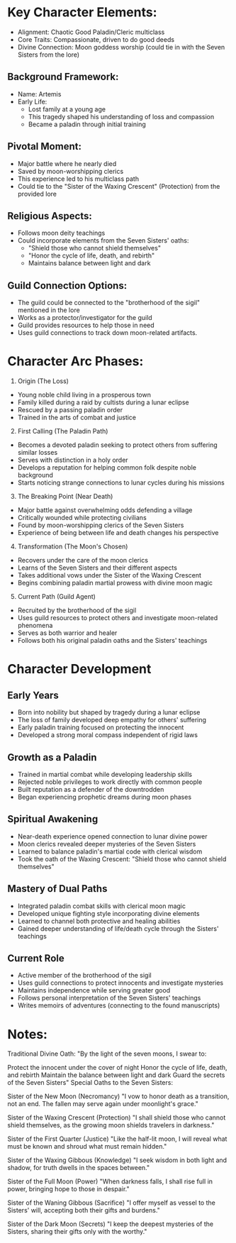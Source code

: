 # Key Character Elements:

- Alignment: Chaotic Good Paladin/Cleric multiclass
- Core Traits: Compassionate, driven to do good deeds
- Divine Connection: Moon goddess worship (could tie in with the Seven Sisters from the lore)

## Background Framework:

- Name: Artemis
- Early Life:
   - Lost family at a young age
   - This tragedy shaped his understanding of loss and compassion
   - Became a paladin through initial training

## Pivotal Moment:

- Major battle where he nearly died
- Saved by moon-worshipping clerics
- This experience led to his multiclass path
- Could tie to the "Sister of the Waxing Crescent" (Protection) from the provided lore

## Religious Aspects:

- Follows moon deity teachings
- Could incorporate elements from the Seven Sisters' oaths:
   - "Shield those who cannot shield themselves"
   - "Honor the cycle of life, death, and rebirth"
   - Maintains balance between light and dark

## Guild Connection Options:

- The guild could be connected to the "brotherhood of the sigil" mentioned in the lore
- Works as a protector/investigator for the guild
- Guild provides resources to help those in need
- Uses guild connections to track down moon-related artifacts.

# Character Arc Phases:

1. Origin (The Loss)
- Young noble child living in a prosperous town
- Family killed during a raid by cultists during a lunar eclipse
- Rescued by a passing paladin order
- Trained in the arts of combat and justice
2. First Calling (The Paladin Path)
- Becomes a devoted paladin seeking to protect others from suffering similar losses
- Serves with distinction in a holy order
- Develops a reputation for helping common folk despite noble background
- Starts noticing strange connections to lunar cycles during his missions
3. The Breaking Point (Near Death)
- Major battle against overwhelming odds defending a village
- Critically wounded while protecting civilians
- Found by moon-worshipping clerics of the Seven Sisters
- Experience of being between life and death changes his perspective
4. Transformation (The Moon's Chosen)
- Recovers under the care of the moon clerics
- Learns of the Seven Sisters and their different aspects
- Takes additional vows under the Sister of the Waxing Crescent
- Begins combining paladin martial prowess with divine moon magic
5. Current Path (Guild Agent)
- Recruited by the brotherhood of the sigil
- Uses guild resources to protect others and investigate moon-related phenomena
- Serves as both warrior and healer
- Follows both his original paladin oaths and the Sisters' teachings

# Character Development

## Early Years
- Born into nobility but shaped by tragedy during a lunar eclipse
- The loss of family developed deep empathy for others' suffering
- Early paladin training focused on protecting the innocent
- Developed a strong moral compass independent of rigid laws

## Growth as a Paladin
- Trained in martial combat while developing leadership skills
- Rejected noble privileges to work directly with common people
- Built reputation as a defender of the downtrodden
- Began experiencing prophetic dreams during moon phases

## Spiritual Awakening
- Near-death experience opened connection to lunar divine power
- Moon clerics revealed deeper mysteries of the Seven Sisters
- Learned to balance paladin's martial code with clerical wisdom
- Took the oath of the Waxing Crescent: "Shield those who cannot shield themselves"

## Mastery of Dual Paths
- Integrated paladin combat skills with clerical moon magic
- Developed unique fighting style incorporating divine elements
- Learned to channel both protective and healing abilities
- Gained deeper understanding of life/death cycle through the Sisters' teachings

## Current Role
- Active member of the brotherhood of the sigil
- Uses guild connections to protect innocents and investigate mysteries
- Maintains independence while serving greater good
- Follows personal interpretation of the Seven Sisters' teachings
- Writes memoirs of adventures (connecting to the found manuscripts)


# Notes:

Traditional Divine Oath: "By the light of the seven moons, I swear to:

Protect the innocent under the cover of night
Honor the cycle of life, death, and rebirth
Maintain the balance between light and dark
Guard the secrets of the Seven Sisters"
Special Oaths to the Seven Sisters:

Sister of the New Moon (Necromancy) "I vow to honor death as a transition, not an end. The fallen may serve again under moonlight's grace."

Sister of the Waxing Crescent (Protection) "I shall shield those who cannot shield themselves, as the growing moon shields travelers in darkness."

Sister of the First Quarter (Justice) "Like the half-lit moon, I will reveal what must be known and shroud what must remain hidden."

Sister of the Waxing Gibbous (Knowledge) "I seek wisdom in both light and shadow, for truth dwells in the spaces between."

Sister of the Full Moon (Power) "When darkness falls, I shall rise full in power, bringing hope to those in despair."

Sister of the Waning Gibbous (Sacrifice) "I offer myself as vessel to the Sisters' will, accepting both their gifts and burdens."

Sister of the Dark Moon (Secrets) "I keep the deepest mysteries of the Sisters, sharing their gifts only with the worthy."